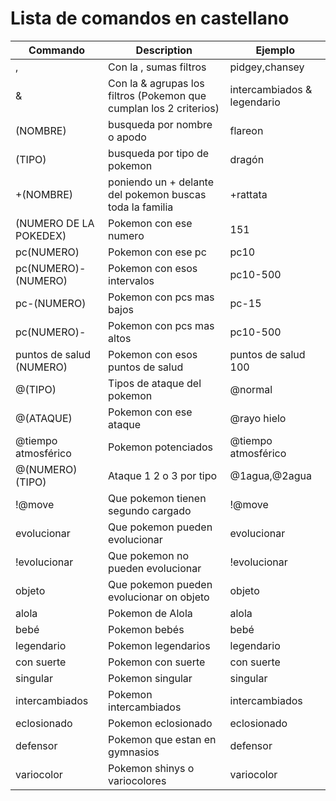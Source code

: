 # Lista de comandos en castellano

| Commando | Description | Ejemplo |
| --- | --- | --- |
| , | Con la , sumas filtros | pidgey,chansey  |
| & | Con la & agrupas los filtros (Pokemon que cumplan los 2 criterios) |  intercambiados & legendario |
| (NOMBRE) | busqueda por nombre o apodo | flareon |
| (TIPO) | busqueda por tipo de pokemon | dragón |
| +(NOMBRE) | poniendo un + delante del pokemon buscas toda la familia | +rattata |
| (NUMERO DE LA POKEDEX) | Pokemon con ese numero | 151 |
| pc(NUMERO) | Pokemon con ese pc | pc10 |
| pc(NUMERO)-(NUMERO) | Pokemon con esos intervalos | pc10-500 |
| pc-(NUMERO) | Pokemon con pcs mas bajos | pc-15 |
| pc(NUMERO)- | Pokemon con pcs mas altos | pc10-500 |
| puntos de salud (NUMERO) | Pokemon con esos puntos de salud | puntos de salud 100 |
| @(TIPO) | Tipos de ataque del pokemon | @normal |
| @(ATAQUE) | Pokemon con ese ataque | @rayo hielo |
| @tiempo atmosférico  | Pokemon potenciados | @tiempo atmosférico |
| @(NUMERO)(TIPO)  | Ataque 1 2 o 3 por tipo | @1agua,@2agua |
| !@move  | Que pokemon tienen segundo cargado | !@move |
| evolucionar  | Que pokemon pueden evolucionar | evolucionar |
| !evolucionar  | Que pokemon no pueden evolucionar | !evolucionar |
| objeto  | Que pokemon pueden evolucionar on objeto | objeto |
| alola  | Pokemon de Alola | alola |
| bebé  | Pokemon bebés | bebé |
| legendario  | Pokemon legendarios | legendario |
| con suerte  | Pokemon con suerte | con suerte |
| singular  | Pokemon singular | singular |
| intercambiados  | Pokemon intercambiados | intercambiados |
| eclosionado  | Pokemon eclosionado | eclosionado |
| defensor  | Pokemon que estan en gymnasios | defensor |
| variocolor  | Pokemon shinys o variocolores | variocolor |

